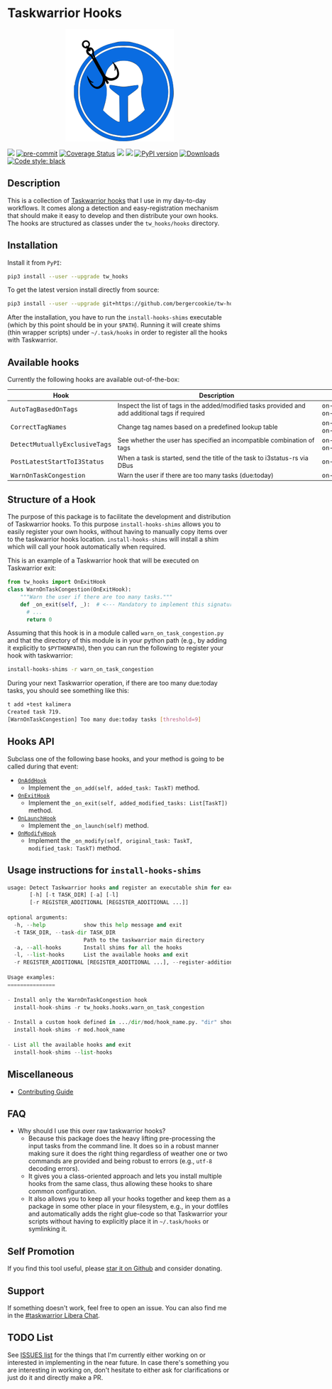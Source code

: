# Taskwarrior Hooks

<p align="center">
  <img src="https://raw.githubusercontent.com/bergercookie/tw-hooks/master/misc/logo.png"/>
</p>

<a href="https://github.com/bergercookie/tw-hooks/actions" alt="CI">
<img src="https://github.com/bergercookie/tw-hooks/actions/workflows/ci.yml/badge.svg" /></a>
<a href="https://github.com/pre-commit/pre-commit">
<img src="https://img.shields.io/badge/pre--commit-enabled-brightgreen?logo=pre-commit&logoColor=white" alt="pre-commit"></a>

<a href='https://coveralls.io/github/bergercookie/tw-hooks?branch=master'>
<img src='https://coveralls.io/repos/github/bergercookie/tw-hooks/badge.svg?branch=master' alt='Coverage Status' /></a>
<a href="https://github.com/bergercookie/tw-hooks/blob/master/LICENSE.md" alt="LICENSE">
<img src="https://img.shields.io/github/license/bergercookie/tw-hooks.svg" /></a>
<a href="https://pypi.org/project/tw_hooks/" alt="pypi">
<img src="https://img.shields.io/pypi/pyversions/tw-hooks.svg" /></a>
<a href="https://badge.fury.io/py/tw-hooks">
<img src="https://badge.fury.io/py/tw_hooks.svg" alt="PyPI version" height="18"></a>
<a href="https://pepy.tech/project/tw-hooks">
<img alt="Downloads" src="https://pepy.tech/badge/tw_hooks"></a>
<a href="https://github.com/psf/black">
<img alt="Code style: black" src="https://img.shields.io/badge/code%20style-black-000000.svg"></a>

## Description

This is a collection of [Taskwarrior
hooks](https://taskwarrior.org/docs/hooks_guide.html) that I use in my
day-to-day workflows. It comes along a detection and easy-registration mechanism
that should make it easy to develop and then distribute your own hooks. The
hooks are structured as classes under the `tw_hooks/hooks` directory.

## Installation

Install it from `PyPI`:

```sh
pip3 install --user --upgrade tw_hooks
```

To get the latest version install directly from source:

```sh
pip3 install --user --upgrade git+https://github.com/bergercookie/tw-hooks
```

After the installation, you have to run the `install-hooks-shims` executable
(which by this point should be in your `$PATH`). Running it will create shims
(thin wrapper scripts) under `~/.task/hooks` in order to register all the hooks
with Taskwarrior.

## Available hooks

Currently the following hooks are available out-of-the-box:

<table style="undefined;table-layout: fixed; width: 823px">
<thead>
  <tr>
    <th>Hook</th>
    <th>Description</th>
    <th>Events</th>
  </tr>
</thead>
<tbody>
  <tr>
    <td><tt>AutoTagBasedOnTags</tt></td>
    <td>Inspect the list of tags in the added/modified tasks provided and add additional tags if required</td>
    <td><tt>on-modify</tt>, <tt>on-add</tt></td>
  </tr>
  <tr>
    <td><tt>CorrectTagNames</tt></td>
    <td>Change tag names based on a predefined lookup table</td>
    <td><tt>on-modify</tt>, <tt>on-add</tt></td>
  </tr>
  <tr>
    <td><tt>DetectMutuallyExclusiveTags</tt></td>
    <td>See whether the user has specified an incompatible combination of tags</td>
    <td><tt>on-modify</tt>, <tt>on-add</tt></td>
  </tr>
  <tr>
    <td><tt>PostLatestStartToI3Status</tt></td>
    <td>When a task is started, send the title of the task to i3status-rs via DBus</td>
    <td><tt>on-modify</tt></td>
  </tr>
  <tr>
    <td><tt>WarnOnTaskCongestion</tt></td>
    <td>Warn the user if there are too many tasks (due:today)</td>
    <td><tt>on-exit</tt></td>
  </tr>
</tbody>
</table>

## Structure of a Hook

The purpose of this package is to facilitate the development and distribution of
Taskwarrior hooks. To this purpose `install-hooks-shims` allows you to easily
register your own hooks, without having to manually copy items over to the
taskwarrior hooks location. `install-hooks-shims` will install a shim which will
call your hook automatically when required.

This is an example of a Taskwarrior hook that will be executed on Taskwarrior
exit:

```python
from tw_hooks import OnExitHook
class WarnOnTaskCongestion(OnExitHook):
    """Warn the user if there are too many tasks."""
    def _on_exit(self, _):  # <--- Mandatory to implement this signature
      # ...
      return 0
```

Assuming that this hook is in a module called `warn_on_task_congestion.py` and
that the directory of this module is in your python path (e.g., by adding it
explicitly to `$PYTHONPATH`), then you can run the following to register your
hook with taskwarrior:

```sh
install-hooks-shims -r warn_on_task_congestion
```

During your next Taskwarrior operation, if there are too many due:today tasks,
you should see something like this:

```sh
t add +test kalimera
Created task 719.
[WarnOnTaskCongestion] Too many due:today tasks [threshold=9]
```

## Hooks API

Subclass one of the following base hooks, and your method is going to be called
during that event:

- [`OnAddHook`](https://github.com/bergercookie/tw-hooks/blob/master/tw_hooks/base_hooks/on_add_hook.py)
  - Implement the `_on_add(self, added_task: TaskT)` method.
- [`OnExitHook`](https://github.com/bergercookie/tw-hooks/blob/master/tw_hooks/base_hooks/on_exit_hook.py)
  - Implement the `_on_exit(self, added_modified_tasks: List[TaskT])` method.
- [`OnLaunchHook`](https://github.com/bergercookie/tw-hooks/blob/master/tw_hooks/base_hooks/on_launch_hook.py)
  - Implement the `_on_launch(self)` method.
- [`OnModifyHook`](https://github.com/bergercookie/tw-hooks/blob/master/tw_hooks/base_hooks/on_modify_hook.py)
  - Implement the `_on_modify(self, original_task: TaskT, modified_task: TaskT)`
    method.

## Usage instructions for `install-hooks-shims`

<!-- START sniff-and-replace install-hook-shims --help START -->

```python
usage: Detect Taskwarrior hooks and register an executable shim for each one of them.
       [-h] [-t TASK_DIR] [-a] [-l]
       [-r REGISTER_ADDITIONAL [REGISTER_ADDITIONAL ...]]

optional arguments:
  -h, --help            show this help message and exit
  -t TASK_DIR, --task-dir TASK_DIR
                        Path to the taskwarrior main directory
  -a, --all-hooks       Install shims for all the hooks
  -l, --list-hooks      List the available hooks and exit
  -r REGISTER_ADDITIONAL [REGISTER_ADDITIONAL ...], --register-additional REGISTER_ADDITIONAL [REGISTER_ADDITIONAL ...]

Usage examples:
===============

- Install only the WarnOnTaskCongestion hook
  install-hook-shims -r tw_hooks.hooks.warn_on_task_congestion

- Install a custom hook defined in .../dir/mod/hook_name.py. "dir" should be in your PYTHONPATH
  install-hook-shims -r mod.hook_name

- List all the available hooks and exit
  install-hook-shims --list-hooks

```

<!-- END sniff-and-replace -->

## Miscellaneous

- [Contributing Guide](CONTRIBUTING.md)

## FAQ

- Why should I use this over raw taskwarrior hooks?
  - Because this package does the heavy lifting pre-processing the input tasks
    from the command line. It does so in a robust manner making sure it does
    the right thing regardless of weather one or two commands are provided and
    being robust to errors (e.g., `utf-8` decoding errors).
  - It gives you a class-oriented approach and lets you install multiple hooks
    from the same class, thus allowing these hooks to share common
    configuration.
  - It also allows you to keep all your hooks together and keep
    them as a package in some other place in your filesystem, e.g., in your
    dotfiles and automatically adds the right glue-code so that Taskwarrior your
    scripts without having to explicitly place it in `~/.task/hooks` or
    symlinking it.

## Self Promotion

If you find this tool useful, please [star it on
Github](https://github.com/bergercookie/tw-hooks)
and consider donating.

## Support

If something doesn't work, feel free to open an issue. You can also find me in
the [#taskwarrior Libera Chat](https://matrix.to/#/#taskwarrior:libera.chat).

## TODO List

See [ISSUES
list](https://github.com/bergercookie/tw-hooks/issues)
for the things that I'm currently either working on or interested in
implementing in the near future. In case there's something you are interesting
in working on, don't hesitate to either ask for clarifications or just do it and
directly make a PR.
